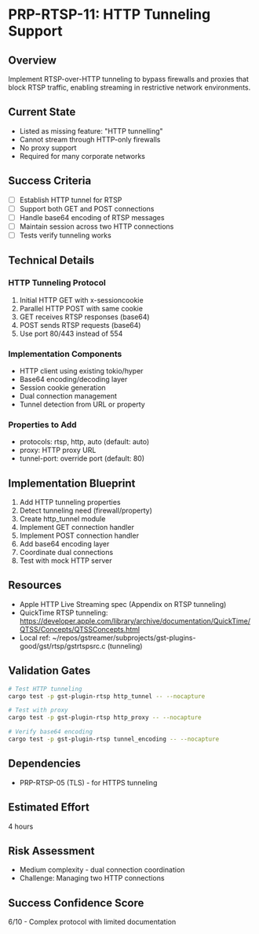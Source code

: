 # PRP-RTSP-11: HTTP Tunneling Support

## Overview
Implement RTSP-over-HTTP tunneling to bypass firewalls and proxies that block RTSP traffic, enabling streaming in restrictive network environments.

## Current State
- Listed as missing feature: "HTTP tunnelling"
- Cannot stream through HTTP-only firewalls
- No proxy support
- Required for many corporate networks

## Success Criteria
- [ ] Establish HTTP tunnel for RTSP
- [ ] Support both GET and POST connections
- [ ] Handle base64 encoding of RTSP messages
- [ ] Maintain session across two HTTP connections
- [ ] Tests verify tunneling works

## Technical Details

### HTTP Tunneling Protocol
1. Initial HTTP GET with x-sessioncookie
2. Parallel HTTP POST with same cookie
3. GET receives RTSP responses (base64)
4. POST sends RTSP requests (base64)
5. Use port 80/443 instead of 554

### Implementation Components
- HTTP client using existing tokio/hyper
- Base64 encoding/decoding layer
- Session cookie generation
- Dual connection management
- Tunnel detection from URL or property

### Properties to Add
- protocols: rtsp, http, auto (default: auto)
- proxy: HTTP proxy URL
- tunnel-port: override port (default: 80)

## Implementation Blueprint
1. Add HTTP tunneling properties
2. Detect tunneling need (firewall/property)
3. Create http_tunnel module
4. Implement GET connection handler
5. Implement POST connection handler
6. Add base64 encoding layer
7. Coordinate dual connections
8. Test with mock HTTP server

## Resources
- Apple HTTP Live Streaming spec (Appendix on RTSP tunneling)
- QuickTime RTSP tunneling: https://developer.apple.com/library/archive/documentation/QuickTime/QTSS/Concepts/QTSSConcepts.html
- Local ref: ~/repos/gstreamer/subprojects/gst-plugins-good/gst/rtsp/gstrtspsrc.c (tunneling)

## Validation Gates
```bash
# Test HTTP tunneling
cargo test -p gst-plugin-rtsp http_tunnel -- --nocapture

# Test with proxy
cargo test -p gst-plugin-rtsp http_proxy -- --nocapture

# Verify base64 encoding
cargo test -p gst-plugin-rtsp tunnel_encoding -- --nocapture
```

## Dependencies
- PRP-RTSP-05 (TLS) - for HTTPS tunneling

## Estimated Effort
4 hours

## Risk Assessment
- Medium complexity - dual connection coordination
- Challenge: Managing two HTTP connections

## Success Confidence Score
6/10 - Complex protocol with limited documentation